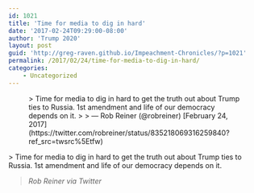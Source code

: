 ```yaml
---
id: 1021
title: 'Time for media to dig in hard'
date: '2017-02-24T09:29:00-08:00'
author: 'Trump 2020'
layout: post
guid: 'http://greg-raven.github.io/Impeachment-Chronicles/?p=1021'
permalink: /2017/02/24/time-for-media-to-dig-in-hard/
categories:
    - Uncategorized
---
```


<figure class="wp-block-embed is-type-rich is-provider-twitter wp-block-embed-twitter"><div class="wp-block-embed__wrapper">> Time for media to dig in hard to get the truth out about Trump ties to Russia. 1st amendment and life of our democracy depends on it.
> 
> — Rob Reiner (@robreiner) [February 24, 2017](https://twitter.com/robreiner/status/835218069316259840?ref_src=twsrc%5Etfw)

<script async="" charset="utf-8" src="https://platform.twitter.com/widgets.js"></script></div></figure>> Time for media to dig in hard to get the truth out about Trump ties to Russia. 1st amendment and life of our democracy depends on it.
> 
> <cite>Rob Reiner via Twitter</cite>